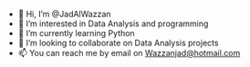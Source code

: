 - 👋 Hi, I’m @JadAlWazzan
- 👀 I’m interested in Data Analysis and programming 
- 🌱 I’m currently learning Python 
- 💞️ I’m looking to collaborate on Data Analysis projects
- 📫 You can reach me by email on Wazzanjad@hotmail.com

<!---
JadAlWazzan/JadAlWazzan is a ✨ special ✨ repository because its `README.md` (this file) appears on your GitHub profile.
You can click the Preview link to take a look at your changes.
--->
